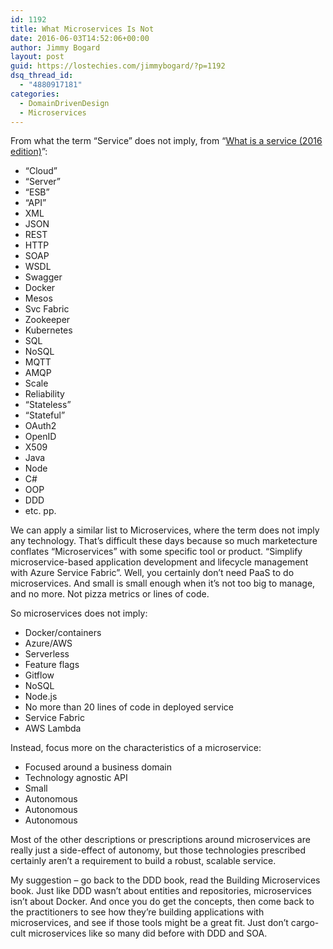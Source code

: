 ```yaml
---
id: 1192
title: What Microservices Is Not
date: 2016-06-03T14:52:06+00:00
author: Jimmy Bogard
layout: post
guid: https://lostechies.com/jimmybogard/?p=1192
dsq_thread_id:
  - "4880917181"
categories:
  - DomainDrivenDesign
  - Microservices
---
```

From what the term “Service” does not imply, from “[What is a service (2016 edition)](https://onedrive.live.com/view.aspx?resid=123CCD2A7AB10107!736362)”:

  * “Cloud”
  * “Server”
  * “ESB”
  * “API”
  * XML
  * JSON
  * REST
  * HTTP
  * SOAP
  * WSDL
  * Swagger
  * Docker
  * Mesos
  * Svc Fabric
  * Zookeeper
  * Kubernetes
  * SQL
  * NoSQL
  * MQTT
  * AMQP
  * Scale
  * Reliability
  * “Stateless”
  * “Stateful”
  * OAuth2
  * OpenID
  * X509
  * Java
  * Node
  * C#
  * OOP
  * DDD
  * etc. pp.

We can apply a similar list to Microservices, where the term does not imply any technology. That’s difficult these days because so much marketecture conflates “Microservices” with some specific tool or product. “Simplify microservice-based application development and lifecycle management with Azure Service Fabric”. Well, you certainly don’t need PaaS to do microservices. And small is small enough when it’s not too big to manage, and no more. Not pizza metrics or lines of code.

So microservices does not imply:

  * Docker/containers
  * Azure/AWS
  * Serverless
  * Feature flags
  * Gitflow
  * NoSQL
  * Node.js
  * No more than 20 lines of code in deployed service
  * Service Fabric
  * AWS Lambda

Instead, focus more on the characteristics of a microservice:

  * Focused around a business domain
  * Technology agnostic API
  * Small
  * Autonomous
  * Autonomous
  * Autonomous

Most of the other descriptions or prescriptions around microservices are really just a side-effect of autonomy, but those technologies prescribed certainly aren’t a requirement to build a robust, scalable service.

My suggestion – go back to the DDD book, read the Building Microservices book. Just like DDD wasn’t about entities and repositories, microservices isn’t about Docker. And once you do get the concepts, then come back to the practitioners to see how they’re building applications with microservices, and see if those tools might be a great fit. Just don’t cargo-cult microservices like so many did before with DDD and SOA.